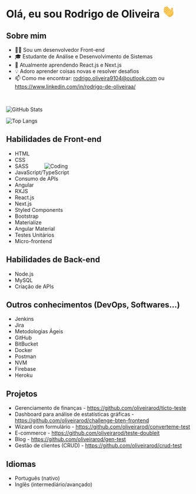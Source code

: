 # Olá, eu sou Rodrigo de Oliveira <img width="35" src="https://github.com/1999AZZAR/1999AZZAR/blob/main/resources/img/waving.gif">

## Sobre mim
- 👨‍💻 Sou um desenvolvedor Front-end
- 🎓 Estudante de Análise e Desenvolvimento de Sistemas
- 🌱 Atualmente aprendendo React.js e Next.js
- 💡 Adoro aprender coisas novas e resolver desafios
- 📫 Como me encontrar: rodrigo.oliveira9104@outlook.com ou https://www.linkedin.com/in/rodrigo-de-oliveiraa/

<div>
  <br>

  ![GitHub Stats](https://github-readme-stats.vercel.app/api?username=oliveirarod&show_icons=true&theme=radical)
  
  ![Top Langs](https://github-readme-stats.vercel.app/api/top-langs/?username=oliveirarod&theme=radical)
</div>

## Habilidades de Front-end
- HTML
- CSS
- SASS <img align="right" alt="Coding" width="400" src="https://media.tenor.com/2uyENRmiUt0AAAAC/coding.gif" />
- JavaScript/TypeScript
- Consumo de APIs
- Angular
- RXJS
- React.js
- Next.js
- Styled Components
- Bootstrap
- Materialize
- Angular Material
- Testes Unitários
- Micro-frontend


## Habilidades de Back-end
- Node.js
- MySQL
- Criação de APIs

## Outros conhecimentos (DevOps, Softwares...)
- Jenkins
- Jira
- Metodologias Ágeis
- GitHub
- BitBucket
- Docker
- Postman
- NVM
- Firebase
- Heroku

## Projetos
- Gerenciamento de finanças - https://github.com/oliveirarod/ticto-teste
- Dashboard para análise de estatísticas gráficas - https://github.com/oliveirarod/challenge-bten-frontend
- Wizard com formulário - https://github.com/oliveirarod/converteme-test
- E-commerce - https://github.com/oliveirarod/teste-doubleit
- Blog - https://github.com/oliveirarod/gen-test
- Gestão de clientes (CRUD) - https://github.com/oliveirarod/crud-test

## Idiomas
- Português (nativo)
- Inglês (intermediário/avançado)
